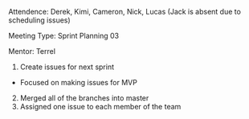 Attendence: Derek, Kimi, Cameron, Nick, Lucas (Jack is absent due to scheduling issues)

Meeting Type: Sprint Planning 03

Mentor: Terrel

1) Create issues for next sprint
* Focused on making issues for MVP
2) Merged all of the branches into master
3) Assigned one issue to each member of the team
